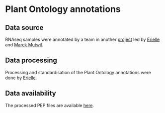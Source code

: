 # Plant Ontology annotations


## Data source

RNAseq samples were annotated by a team in another [project]() led by [Erielle]() and [Marek Mutwil]().


## Data processing

Processing and standardisation of the Plant Ontology annotations were done by [Erielle]().


## Data availability

The processed PEP files are available [here]().

